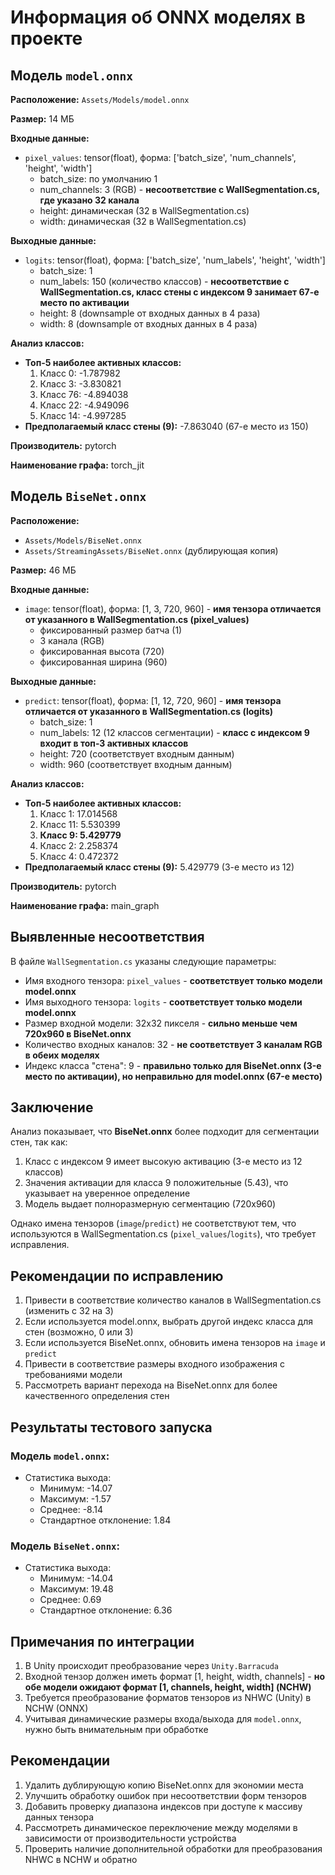 # Информация об ONNX моделях в проекте

## Модель `model.onnx`

**Расположение:** `Assets/Models/model.onnx`

**Размер:** 14 МБ

**Входные данные:**
- `pixel_values`: tensor(float), форма: ['batch_size', 'num_channels', 'height', 'width']
  - batch_size: по умолчанию 1
  - num_channels: 3 (RGB) - **несоответствие с WallSegmentation.cs, где указано 32 канала**
  - height: динамическая (32 в WallSegmentation.cs)
  - width: динамическая (32 в WallSegmentation.cs)

**Выходные данные:**
- `logits`: tensor(float), форма: ['batch_size', 'num_labels', 'height', 'width']
  - batch_size: 1
  - num_labels: 150 (количество классов) - **несоответствие с WallSegmentation.cs, класс стены с индексом 9 занимает 67-е место по активации**
  - height: 8 (downsample от входных данных в 4 раза)
  - width: 8 (downsample от входных данных в 4 раза)

**Анализ классов:**
- **Топ-5 наиболее активных классов:**
  1. Класс 0: -1.787982
  2. Класс 3: -3.830821
  3. Класс 76: -4.894038
  4. Класс 22: -4.949096
  5. Класс 14: -4.997285
- **Предполагаемый класс стены (9):** -7.863040 (67-е место из 150)

**Производитель:** pytorch

**Наименование графа:** torch_jit

## Модель `BiseNet.onnx`

**Расположение:** 
- `Assets/Models/BiseNet.onnx`
- `Assets/StreamingAssets/BiseNet.onnx` (дублирующая копия)

**Размер:** 46 МБ

**Входные данные:**
- `image`: tensor(float), форма: [1, 3, 720, 960] - **имя тензора отличается от указанного в WallSegmentation.cs (pixel_values)**
  - фиксированный размер батча (1)
  - 3 канала (RGB)
  - фиксированная высота (720)
  - фиксированная ширина (960)

**Выходные данные:**
- `predict`: tensor(float), форма: [1, 12, 720, 960] - **имя тензора отличается от указанного в WallSegmentation.cs (logits)**
  - batch_size: 1
  - num_labels: 12 (12 классов сегментации) - **класс с индексом 9 входит в топ-3 активных классов**
  - height: 720 (соответствует входным данным)
  - width: 960 (соответствует входным данным)

**Анализ классов:**
- **Топ-5 наиболее активных классов:**
  1. Класс 1: 17.014568
  2. Класс 11: 5.530399
  3. **Класс 9: 5.429779**
  4. Класс 2: 2.258374
  5. Класс 4: 0.472372
- **Предполагаемый класс стены (9):** 5.429779 (3-е место из 12)

**Производитель:** pytorch

**Наименование графа:** main_graph

## Выявленные несоответствия

В файле `WallSegmentation.cs` указаны следующие параметры:
- Имя входного тензора: `pixel_values` - **соответствует только модели model.onnx**
- Имя выходного тензора: `logits` - **соответствует только модели model.onnx**
- Размер входной модели: 32x32 пикселя - **сильно меньше чем 720x960 в BiseNet.onnx**
- Количество входных каналов: 32 - **не соответствует 3 каналам RGB в обеих моделях**
- Индекс класса "стена": 9 - **правильно только для BiseNet.onnx (3-е место по активации), но неправильно для model.onnx (67-е место)**

## Заключение

Анализ показывает, что **BiseNet.onnx** более подходит для сегментации стен, так как:
1. Класс с индексом 9 имеет высокую активацию (3-е место из 12 классов)
2. Значения активации для класса 9 положительные (5.43), что указывает на уверенное определение
3. Модель выдает полноразмерную сегментацию (720x960)

Однако имена тензоров (`image`/`predict`) не соответствуют тем, что используются в WallSegmentation.cs (`pixel_values`/`logits`), что требует исправления.

## Рекомендации по исправлению

1. Привести в соответствие количество каналов в WallSegmentation.cs (изменить с 32 на 3)
2. Если используется model.onnx, выбрать другой индекс класса для стен (возможно, 0 или 3)
3. Если используется BiseNet.onnx, обновить имена тензоров на `image` и `predict`
4. Привести в соответствие размеры входного изображения с требованиями модели
5. Рассмотреть вариант перехода на BiseNet.onnx для более качественного определения стен

## Результаты тестового запуска

### Модель `model.onnx`:
- Статистика выхода:
  - Минимум: -14.07
  - Максимум: -1.57
  - Среднее: -8.14
  - Стандартное отклонение: 1.84

### Модель `BiseNet.onnx`:
- Статистика выхода:
  - Минимум: -14.04
  - Максимум: 19.48
  - Среднее: 0.69
  - Стандартное отклонение: 6.36

## Примечания по интеграции

1. В Unity происходит преобразование через `Unity.Barracuda`
2. Входной тензор должен иметь формат [1, height, width, channels] - **но обе модели ожидают формат [1, channels, height, width] (NCHW)**
3. Требуется преобразование форматов тензоров из NHWC (Unity) в NCHW (ONNX)
4. Учитывая динамические размеры входа/выхода для `model.onnx`, нужно быть внимательным при обработке

## Рекомендации

1. Удалить дублирующую копию BiseNet.onnx для экономии места
2. Улучшить обработку ошибок при несоответствии форм тензоров
3. Добавить проверку диапазона индексов при доступе к массиву данных тензора
4. Рассмотреть динамическое переключение между моделями в зависимости от производительности устройства
5. Проверить наличие дополнительной обработки для преобразования NHWC в NCHW и обратно 